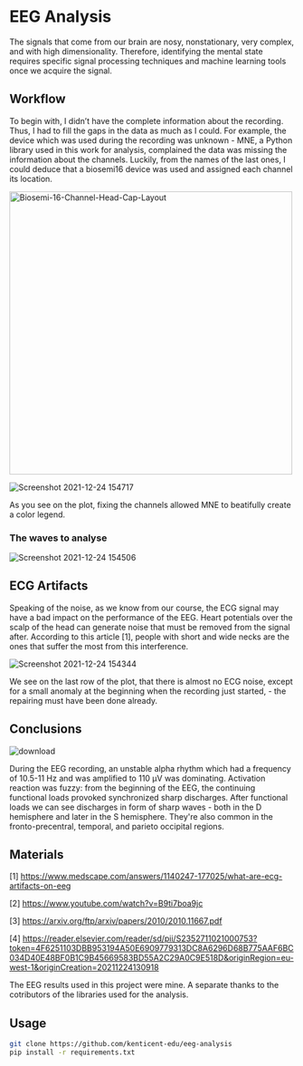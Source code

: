 # EEG Analysis

The signals that come from our brain are nosy, nonstationary, very complex, and with high dimensionality. Therefore, identifying the mental state requires specific signal processing techniques and machine learning tools once we acquire the signal.

## Workflow

To begin with, I didn’t have the complete information about the recording. Thus, I had to fill the gaps in the data as much as I could. For example, the device which was used during the recording was unknown - MNE, a Python library used in this work for analysis, complained the data was missing the information about the channels. Luckily, from the names of the last ones, I could deduce that a biosemi16 device was used and assigned each channel its location.

<img src="https://user-images.githubusercontent.com/56925230/147356509-03b59ffe-5993-4456-bc8f-619c013321b9.jpg" alt="Biosemi-16-Channel-Head-Cap-Layout" width="500"/>

![Screenshot 2021-12-24 154717](https://user-images.githubusercontent.com/56925230/147356965-01c08d0a-16e7-4191-9eb8-20249569a59a.png)

As you see on the plot, fixing the channels allowed MNE to beatifully create a color legend.

### The waves to analyse

![Screenshot 2021-12-24 154506](https://user-images.githubusercontent.com/56925230/147356854-37ed310e-7d0a-48d8-8ed8-709029b42cd5.png)

## ECG Artifacts

Speaking of the noise, as we know from our course, the ECG signal may have a bad impact on the performance of the EEG. Heart potentials over the scalp of the head can generate noise that must be removed from the signal after. According to this article [1], people with short and wide necks are the ones that suffer the most from this interference.

![Screenshot 2021-12-24 154344](https://user-images.githubusercontent.com/56925230/147356777-f1b94a28-6c09-48bd-b795-9c54c750a896.png)

We see on the last row of the plot, that there is almost no ECG noise, except for a small anomaly at the beginning when the recording just started, - the repairing must have been done already.

## Conclusions

![download](https://user-images.githubusercontent.com/56925230/147357088-88b47db7-0fd2-4dba-9923-1ea088d3b212.png)

During the EEG recording, an unstable alpha rhythm which had a frequency of 10.5-11 Hz and was amplified to 110 µV was dominating. Activation reaction was fuzzy: from the beginning of the EEG, the continuing functional loads provoked synchronized sharp discharges. After functional loads we can see discharges in form of sharp waves - both in the D hemisphere and later in the S hemisphere. They're also common in the fronto-precentral, temporal, and parieto occipital regions.

## Materials

[1] https://www.medscape.com/answers/1140247-177025/what-are-ecg-artifacts-on-eeg

[2] https://www.youtube.com/watch?v=B9ti7boa9jc

[3] https://arxiv.org/ftp/arxiv/papers/2010/2010.11667.pdf

[4] https://reader.elsevier.com/reader/sd/pii/S2352711021000753?token=4F6251103DBB953194A50E6909779313DC8A6296D68B775AAF6BC034D40E48BF0B1C9B45669583BD55A2C29A0C9E518D&originRegion=eu-west-1&originCreation=20211224130918

The EEG results used in this project were mine. A separate thanks to the cotributors of the libraries used for the analysis.

## Usage

```bash
git clone https://github.com/kenticent-edu/eeg-analysis
pip install -r requirements.txt
```
